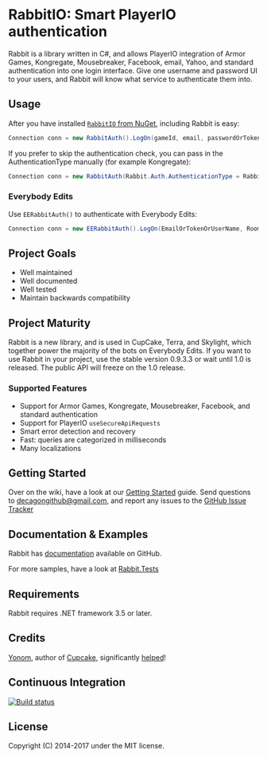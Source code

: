 # RabbitIO: Smart PlayerIO authentication

Rabbit is a library written in C#, and allows PlayerIO integration of Armor Games, Kongregate, Mousebreaker, Facebook, email, Yahoo, and standard authentication into one login interface. Give one username and password UI to your users, and Rabbit will know what service to authenticate them into.

## Usage

After you have installed [`RabbitIO` from NuGet](https://www.nuget.org/packages/RabbitIO/), including Rabbit is easy:

```csharp
Connection conn = new RabbitAuth().LogOn(gameId, email, passwordOrToken);
```

If you prefer to skip the authentication check, you can pass in the AuthenticationType manually (for example Kongregate):

```csharp
Connection conn = new RabbitAuth(Rabbit.Auth.AuthenticationType = Rabbit.Auth.AuthenticationType.Kongregate).LogOn(gameId, email, token);
```

### Everybody Edits

Use `EERabbitAuth()` to authenticate with Everybody Edits:


```csharp
Connection conn = new EERabbitAuth().LogOn(EmailOrTokenOrUserName, RoomID, Password);
```

## Project Goals

 * Well maintained
 * Well documented
 * Well tested
 * Maintain backwards compatibility


## Project Maturity

Rabbit is a new library, and is used in CupCake, Terra, and Skylight, which together power the majority of the bots on Everybody Edits. If you want to use Rabbit in your project, use the stable version 0.9.3.3 or wait until 1.0 is released. The public API will freeze on the 1.0 release.

### Supported Features

 * Support for Armor Games, Kongregate, Mousebreaker, Facebook, and standard authentication
 * Support for PlayerIO `useSecureApiRequests`
 * Smart error detection and recovery
 * Fast: queries are categorized in milliseconds
 * Many localizations

## Getting Started

Over on the wiki, have a look at our [Getting Started](https://github.com/Decagon/Rabbit/wiki/Getting-Started) guide. Send questions to decagongithub@gmail.com, and report any issues to the [GitHub Issue Tracker](https://github.com/Decagon/Rabbit/issues)


## Documentation & Examples

Rabbit has [documentation](https://github.com/Decagon/Rabbit/wiki/) available on GitHub.

For more samples, have a look at [Rabbit.Tests](https://github.com/Decagon/Rabbit/tree/master/Rabbit.Tests)

## Requirements

Rabbit requires .NET framework 3.5 or later.


## Credits

[Yonom](https://github.com/Yonom), author of [Cupcake](https://github.com/Yonom/CupCake), significantly [helped](https://github.com/Decagon/Rabbit/commits/master?author=Yonom)!


## Continuous Integration

[![Build status](https://ci.appveyor.com/api/projects/status/6fxlb8bkqp18cg3c/branch/master)](https://ci.appveyor.com/project/Decagon/rabbit/branch/master)


## License

Copyright (C) 2014-2017 under the MIT license.

